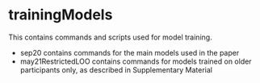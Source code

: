 # trainingModels

This contains commands and scripts used for model training. 

- sep20 contains commands for the main models used in the paper
- may21RestrictedLOO contains commands for models trained on older participants only, as described in Supplementary Material
